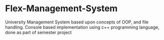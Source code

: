 # Flex-Management-System
University Management System based upon concepts of OOP, and file handling. Console based implementation using c++ programming language, done as part of semester project  
